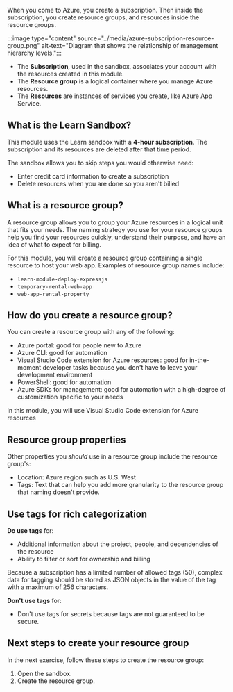 When you come to Azure, you create a subscription. Then inside the subscription, you create resource groups, and resources inside the resource groups.

:::image type="content" source="../media/azure-subscription-resource-group.png" alt-text="Diagram that shows the relationship of management hierarchy levels.":::

* The **Subscription**, used in the sandbox, associates your account with the resources created in this module. 
* The **Resource group** is a logical container where you manage Azure resources. 
* The **Resources** are instances of services you create, like Azure App Service.

## What is the Learn Sandbox?

This module uses the Learn sandbox with a **4-hour subscription**. The subscription and its resources are deleted after that time period.  

The sandbox allows you to skip steps you would otherwise need:

* Enter credit card information to create a subscription
* Delete resources when you are done so you aren't billed

## What is a resource group? 

A resource group allows you to group your Azure resources in a logical unit that fits your needs. The naming strategy you use for your resource groups help you find your resources quickly, understand their purpose, and have an idea of what to expect for billing. 

For this module, you will create a resource group containing a single resource to host your web app. Examples of resource group names include:

* `learn-module-deploy-expressjs`
* `temporary-rental-web-app`
* `web-app-rental-property`

## How do you create a resource group? 

You can create a resource group with any of the following:

* Azure portal: good for people new to Azure
* Azure CLI: good for automation
* Visual Studio Code extension for Azure resources: good for in-the-moment developer tasks because you don't have to leave your development environment
* PowerShell: good for automation
* Azure SDKs for management: good for automation with a high-degree of customization specific to your needs

In this module, you will use Visual Studio Code extension for Azure resources

## Resource group properties

Other properties you _should_ use in a resource group include the resource group's:

* Location: Azure region such as U.S. West
* Tags: Text that can help you add more granularity to the resource group that naming doesn't provide. 

## Use tags for rich categorization

**Do use tags** for:
* Additional information about the project, people, and dependencies of the resource
* Ability to filter or sort for ownership and billing

Because a subscription has a limited number of allowed tags (50), complex data for tagging should be stored as JSON objects in the value of the tag with a maximum of 256 characters.


**Don't use tags** for:
* Don't use tags for secrets because tags are not guaranteed to be secure. 

## Next steps to create your resource group

In the next exercise, follow these steps to create the resource group:

1. Open the sandbox.
2. Create the resource group.